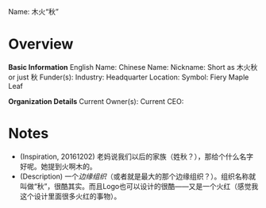 Name: 木火“秋”

# Overview

**Basic Information**
English Name: 
Chinese Name: 
Nickname: Short as 木火秋 or just 秋
Funder(s): 
Industry: 
Headquarter Location: 
Symbol: Fiery Maple Leaf

**Organization Details**
Current Owner(s):
Current CEO: 

# Notes

* (Inspiration, 20161202) 老妈说我们以后的家族（姓秋？），那给个什么名字好呢。她提到火啊木的。
* (Description) 一个*边缘组织*（或者就是最大的那个边缘组织？）。组织名称就叫做“秋”，很酷其实。而且Logo也可以设计的很酷——又是一个火红（感觉我这个设计里面很多火红的事物）。